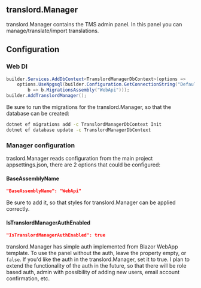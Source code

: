 ## translord.Manager
translord.Manager contains the TMS admin panel. In this panel you can manage/translate/import translations.

## Configuration
### Web DI
```c#
builder.Services.AddDbContext<TranslordManagerDbContext>(options =>
    options.UseNpgsql(builder.Configuration.GetConnectionString("DefaultConnection") ?? string.Empty,
        b => b.MigrationsAssembly("WebApi")));
builder.AddTranslordManager();
```
Be sure to run the migrations for the translord.Manager, so that the database can be created:
```bash
dotnet ef migrations add -c TranslordManagerDbContext Init
dotnet ef database update -c TranslordManagerDbContext
```

### Manager configuration 
traslord.Manager reads configuration from the main project appsettings.json, there are 2 options that could be configured:

#### BaseAssemblyName
```json
"BaseAssemblyName": "WebApi"
```

Be sure to add it, so that styles for translord.Manager can be applied correctly.

#### IsTranslordManagerAuthEnabled
```json
"IsTranslordManagerAuthEnabled": true
```

translord.Manager has simple auth implemented from Blazor WebApp template. To use the panel without the auth, leave the property empty, or `false`. If you'd like the auth in the translord.Manager, set it to true. I plan to extend the functionality of the auth in the future, so that there will be role based auth, admin with possibility of adding new users, email account confirmation, etc.